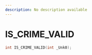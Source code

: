 ```yaml
---
description: No description available 
---
```


# IS_CRIME_VALID

```cpp
int IS_CRIME_VALID(int _Unk0);
```